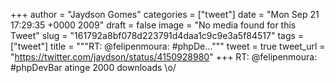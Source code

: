 
+++
author = "Jaydson Gomes"
categories = ["tweet"]
date = "Mon Sep 21 17:29:35 +0000 2009"
draft = false
image = "No media found for this Tweet"
slug = "161792a8bf078d223791d4daa1c9c9e3a5f84517"
tags = ["tweet"]
title = """RT: @felipenmoura: #phpDe..."""
tweet = true
tweet_url = "https://twitter.com/jaydson/status/4150928980"
+++
RT: @felipenmoura: #phpDevBar atinge 2000 downloads \o/
